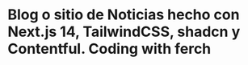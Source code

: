 # Blog o sitio de Noticias hecho con Next.js 14, TailwindCSS, shadcn y Contentful. Coding with ferch